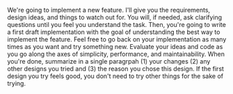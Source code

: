 We're going to implement a new feature. I'll give you the requirements, design ideas, and things to watch out for. You will, if needed, ask clarifying questions until you feel you understand the task. Then, you're going to write a first draft implementation with the goal of understanding the best way to implement the feature. Feel free to go back on your implementation as many times as you want and try something new. Evaluate your ideas and code as you go along the axes of simplicity, performance, and maintainability. When you're done, summarize in a single paragrpah (1) your changes (2) any other designs you tried and (3) the reason you chose this design. If the first design you try feels good, you don't need to try other things for the sake of trying.